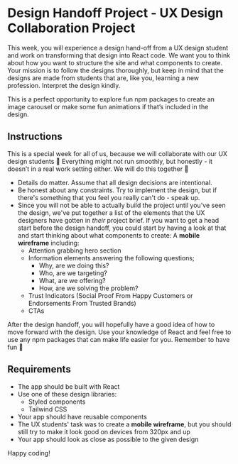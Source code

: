 # Design Handoff Project - UX Design Collaboration Project
This week, you will experience a design hand-off from a UX design student and work on transforming that design into React code. We want you to think about how you want to structure the site and what components to create. Your mission is to follow the designs thoroughly, but keep in mind that the designs are made from students that are, like you, learning a new profession. Interpret the design kindly.

This is a perfect opportunity to explore fun npm packages to create an image carousel or make some fun animations if that’s included in the design.

## Instructions
This is a special week for all of us, because we will collaborate with our UX design students 🤩 Everything might not run smoothly, but honestly - it doesn’t in a real work setting either. We will do this together 💪

- Details do matter. Assume that all design decisions are intentional.
- Be honest about any constraints. Try to implement the design, but if there's something that you feel you really can't do - speak up.
- Since you will not be able to actually build the project until you've seen the design, we've put together a list of the elements that the UX designers have gotten in _their_ project brief. If you want to get a head start before the design handoff, you could start by having a look at that and start thinking about what components to create:
A **mobile wireframe** including:
  - Attention grabbing hero section
  - Information elements answering the following questions;
    - Why, are we doing this?
    - Who, are we targeting?
    - What, are we offering?
    - How, are we solving the problem?
  - Trust Indicators (Social Proof From Happy Customers or Endorsements From Trusted Brands)
  - CTAs

After the design handoff, you will hopefully have a good idea of how to move forward with the design. Use your knowledge of React and feel free to use any npm packages that can make life easier for you. Remember to have fun 🥳

## Requirements
- The app should be built with React
- Use one of these design libraries:
  - Styled components
  - Tailwind CSS
- Your app should have reusable components
- The UX students' task was to create a **mobile wireframe**, but you should still try to make it look good on devices from 320px and up
- Your app should look as close as possible to the given design

Happy coding!
